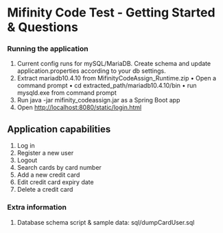 # Mifinity Code Test - Getting Started & Questions

### Running the application
1. Current config runs for mySQL/MariaDB. Create schema and update application.properties according to your db settings.
2. Extract mariadb10.4.10 from MifinityCodeAssign_Runtime.zip
  • Open a command prompt
  • cd extracted_path/mariadb10.4.10/bin
  • run mysqld.exe from command prompt
3. Run java -jar mifinity_codeassign.jar as a Spring Boot app
4. Open [http://localhost:8080/static/login.html](http://localhost:8080/static/login.html)

## Application capabilities
1. Log in
2. Register a new user
3. Logout
4. Search cards by card number
5. Add a new credit card
6. Edit credit card expiry date
7. Delete a credit card


### Extra information
1. Database schema script & sample data: sql/dumpCardUser.sql

